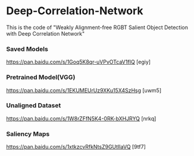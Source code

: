 # Deep-Correlation-Network
This is the code of "Weakly Alignment-free RGBT Salient Object Detection with Deep Correlation Network"

### Saved Models
https://pan.baidu.com/s/1Goq5K8qr-uVPvOTcaV1fIQ [egiy]

### Pretrained Model(VGG)
https://pan.baidu.com/s/1EKUMEUrUz9XKu15X4SzHsg [uwm5]

### Unaligned Dataset
https://pan.baidu.com/s/1W8rZFfN5K4-0RK-bXHJRYQ [nrkq] 

### Saliency Maps
https://pan.baidu.com/s/1xtkzcvRfkNtsZ9GUtIIaVQ [9tf7]
